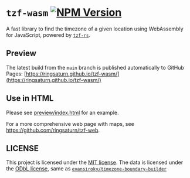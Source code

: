 # `tzf-wasm` [![NPM Version](https://img.shields.io/npm/v/tzf-wasm)](https://www.npmjs.com/package/tzf-wasm)

A fast library to find the timezone of a given location using WebAssembly for
JavaScript, powered by [`tzf-rs`](https://github.com/ringsaturn/tzf-rs).

## Preview

The latest build from the `main` branch is published automatically to GitHub Pages:
[https://ringsaturn.github.io/tzf-wasm/](https://ringsaturn.github.io/tzf-wasm/)

## Use in HTML

Please see [preview/index.html](./preview/index.html) for an example.

For a more comprehensive web page with maps, see <https://github.com/ringsaturn/tzf-web>.

## LICENSE

This project is licensed under the [MIT license](./LICENSE). The data is
licensed under the
[ODbL license](https://github.com/ringsaturn/tzf-rel/blob/main/LICENSE), same as
[`evansiroky/timezone-boundary-builder`](https://github.com/evansiroky/timezone-boundary-builder)
